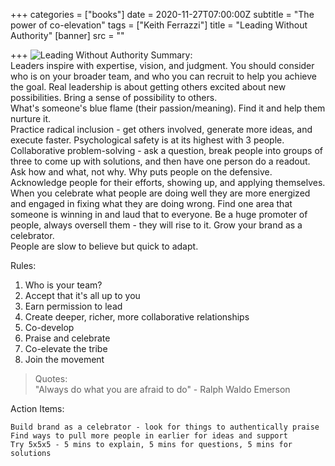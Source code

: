 +++
categories = ["books"]
date = 2020-11-27T07:00:00Z
subtitle = "The power of co-elevation"
tags = ["Keith Ferrazzi"]
title = "Leading Without Authority"
[banner]
src = ""

+++
![](/uploads/leading-without-authority.jpg "Leading Without Authority") Summary:   
Leaders inspire with expertise, vision, and judgment. You should consider who is on your broader team, and who you can recruit to help you achieve the goal. Real leadership is about getting others excited about new possibilities. Bring a sense of possibility to others.  
What's someone's blue flame (their passion/meaning). Find it and help them nurture it.  
Practice radical inclusion - get others involved, generate more ideas, and execute faster. Psychological safety is at its highest with 3 people. Collaborative problem-solving - ask a question, break people into groups of three to come up with solutions, and then have one person do a readout.  
Ask how and what, not why. Why puts people on the defensive. Acknowledge people for their efforts, showing up, and applying themselves. When you celebrate what people are doing well they are more energized and engaged in fixing what they are doing wrong. Find one area that someone is winning in and laud that to everyone. Be a huge promoter of people, always oversell them - they will rise to it. Grow your brand as a celebrator.  
People are slow to believe but quick to adapt.

Rules:

1. Who is your team?
2. Accept that it's all up to you
3. Earn permission to lead
4. Create deeper, richer, more collaborative relationships
5. Co-develop
6. Praise and celebrate
7. Co-elevate the tribe
8. Join the movement

> Quotes:  
> "Always do what you are afraid to do" - Ralph Waldo Emerson

Action Items:

    Build brand as a celebrator - look for things to authentically praise
    Find ways to pull more people in earlier for ideas and support
    Try 5x5x5 - 5 mins to explain, 5 mins for questions, 5 mins for solutions